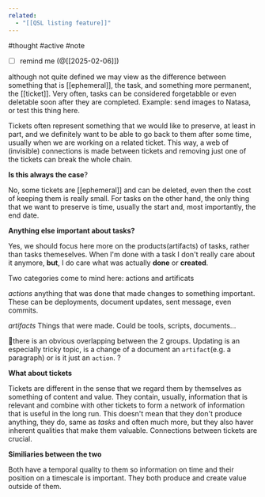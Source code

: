```yaml
---
related:
  - "[[QSL listing feature]]"
---
```

#thought #active #note 

- [ ] remind me (@[[2025-02-06]])

although not quite defined we may view as the difference between something that is [[ephemeral]], the task, and something more permanent, the [[ticket]].
Very often, tasks can be considered forgetabble or even deletable soon after they are completed.
Example: send images to Natasa, or test this thing here.

Tickets often represent something that we would like to preserve, at least in part, and we definitely want to be able to go back to them after some time, usually when we are working on a related ticket. This way, a web  of (invisible) connections is made between tickets and removing just one of the tickets can break the whole chain.

**Is this always the case**?

No, some tickets are [[ephemeral]] and can be deleted, even then the cost of keeping them is really small.
For tasks on the other hand, the only thing that we want to preserve is time, usually the start and, most importantly, the end date.

**Anything else important about tasks?**

Yes, we should focus here more on the products(artifacts) of tasks, rather  than tasks themeselves. When I'm done with a task I don't really care about it anymore, **but**, I do care what was actually **done** or **created**.

Two categories come to mind here: actions and artificats

*actions*
anything that was done that made changes to something important. These can be deployments, document updates, sent message, even commits.

*artifacts*
Things that were made. Could be tools, scripts, documents...

📔there is an obvious overlapping between the 2 groups. Updating is an especially tricky topic, is a change of a document an `artifact`(e.g. a paragraph) or is it just an `action`. ?

**What about tickets**

Tickets are different in  the sense that we regard them by themselves as something of content and value. They contain, usually, information that is relevant and combine with other tickets to form a network of information that is useful in the long run.
This doesn't mean that they don't produce anything, they do, same as *tasks* and often much more, but they also haver inherent qualities that make them valuable.
Connections between tickets are crucial.

**Similiaries between the two**

Both have a temporal quality to them so information on time and their position on a timescale is important.
They both produce and create value outside of them.

